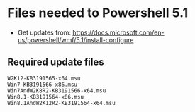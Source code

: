 # Files needed to Powershell 5.1
 - Get updates from: https://docs.microsoft.com/en-us/powershell/wmf/5.1/install-configure
 
## Required update files
    W2K12-KB3191565-x64.msu
    Win7-KB3191566-x86.msu
    Win7AndW2K8R2-KB3191566-x64.msu
    Win8.1-KB3191564-x86.msu
    Win8.1AndW2K12R2-KB3191564-x64.msu

